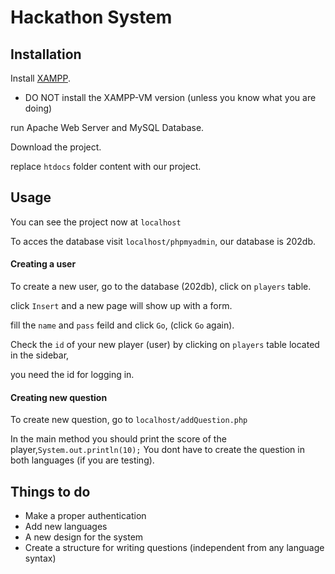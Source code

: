 # Hackathon System


## Installation

Install [XAMPP](https://www.apachefriends.org/download.html).
 - DO NOT install the XAMPP-VM version (unless you know what you are doing)

run Apache Web Server and MySQL Database.

Download the project.

replace `htdocs` folder content with our project.

## Usage

You can see the project now at `localhost`

To acces the database visit `localhost/phpmyadmin`, our database is 202db.

  
#### Creating a user
To create a new user, go to the database (202db), click on `players` table.

click `Insert` and a new page will show up with a form.

fill the `name` and `pass` feild and click `Go`, (click `Go` again).

Check the `id` of your new player (user) by clicking on `players` table located in the sidebar,

you need the id for logging in.

  
#### Creating new question
To create new question, go to `localhost/addQuestion.php`

In the main method you should print the score of the player,`System.out.println(10);`
You dont have to create the question in both languages (if you are testing).

## Things to do
- Make a proper authentication
- Add new languages
- A new design for the system
- Create a structure for writing questions (independent from any language syntax)


